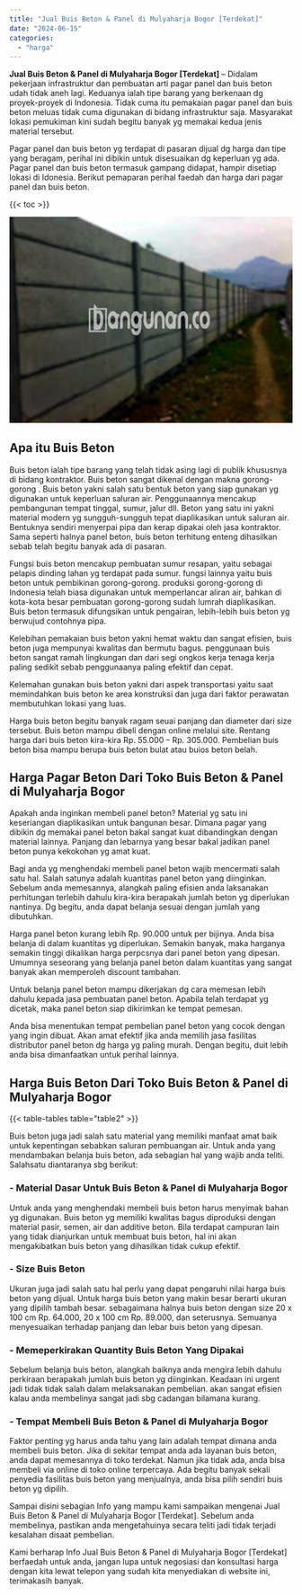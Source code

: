 ```yaml
---
title: "Jual Buis Beton & Panel di Mulyaharja Bogor [Terdekat]"
date: "2024-06-15"
categories: 
  - "harga"
---
```


**Jual Buis Beton & Panel di Mulyaharja Bogor \[Terdekat\]** – Didalam pekerjaan infrastruktur dan pembuatan arti pagar panel dan buis beton udah tidak aneh lagi. Keduanya ialah tipe barang yang berkenaan dg proyek-proyek di Indonesia. Tidak cuma itu pemakaian pagar panel dan buis beton meluas tidak cuma digunakan di bidang infrastruktur saja. Masyarakat lokasi pemukiman kini sudah begitu banyak yg memakai kedua jenis material tersebut.

Pagar panel dan buis beton yg terdapat di pasaran dijual dg harga dan tipe yang beragam, perihal ini dibikin untuk disesuaikan dg keperluan yg ada. Pagar panel dan buis beton termasuk gampang didapat, hampir disetiap lokasi di Idonesia. Berikut pemaparan perihal faedah dan harga dari pagar panel dan buis beton.

{{< toc >}}

![Jual Buis Beton & Panel di Mulyaharja Bogor [Terdekat]](/images/jual-panel-buis-beton-murah-03.png)

## Apa itu Buis Beton

Buis beton ialah tipe barang yang telah tidak asing lagi di publik khususnya di bidang kontraktor. Buis beton sangat dikenal dengan makna gorong-gorong . Buis beton yakni salah satu bentuk beton yang siap gunakan yg digunakan untuk keperluan saluran air. Penggunaannya mencakup pembangunan tempat tinggal, sumur, jalur dll. Beton yang satu ini yakni material modern yg sungguh-sungguh tepat diaplikasikan untuk saluran air. Bentuknya sendiri menyerpai pipa dan kerap dipakai oleh jasa kontraktor. Sama seperti halnya panel beton, buis beton terhitung enteng dihasilkan sebab telah begitu banyak ada di pasaran.

Fungsi buis beton mencakup pembuatan sumur resapan, yaitu sebagai pelapis dinding lahan yg terdapat pada sumur. fungsi lainnya yaitu buis beton untuk pembikinan gorong-gorong. produksi gorong-gorong di Indonesia telah biasa digunakan untuk memperlancar aliran air, bahkan di kota-kota besar pembuatan gorong-gorong sudah lumrah diaplikasikan. Buis beton termasuk difungsikan untuk pengairan, lebih-lebih buis beton yg berwujud contohnya pipa.

Kelebihan pemakaian buis beton yakni hemat waktu dan sangat efisien, buis beton juga mempunyai kwalitas dan bermutu bagus. penggunaan buis beton sangat ramah lingkungan dan dari segi ongkos kerja tenaga kerja paling sedikit sebab penggunaanya paling efektif dan cepat.

Kelemahan gunakan buis beton yakni dari aspek transportasi yaitu saat memindahkan buis beton ke area konstruksi dan juga dari faktor perawatan membutuhkan lokasi yang luas.

Harga buis beton begitu banyak ragam seuai panjang dan diameter dari size tersebut. Buis beton mampu dibeli dengan online melalui site. Rentang harga dari buis beton kira-kira Rp. 55.000 – Rp. 305.000. Pembelian buis beton bisa mampu berupa buis beton bulat atau buios beton belah.

## Harga Pagar Beton Dari Toko Buis Beton & Panel di Mulyaharja Bogor

Apakah anda inginkan membeli panel beton? Material yg satu ini keseriangan diaplikasikan untuk bangunan besar. Dimana pagar yang dibikin dg memakai panel beton bakal sangat kuat dibandingkan dengan material lainnya. Panjang dan lebarnya yang besar bakal jadikan panel beton punya kekokohan yg amat kuat.

Bagi anda yg menghendaki membeli panel beton wajib mencermati salah satu hal. Salah satunya adalah kuantitas panel beton yang diinginkan. Sebelum anda memesannya, alangkah paling efisien anda laksanakan perhitungan terlebih dahulu kira-kira berapakah jumlah beton yg diperlukan nantinya. Dg begitu, anda dapat belanja sesuai dengan jumlah yang dibutuhkan.

Harga panel beton kurang lebih Rp. 90.000 untuk per bijinya. Anda bisa belanja di dalam kuantitas yg diperlukan. Semakin banyak, maka harganya semakin tinggi dikalikan harga perpcsnya dari panel beton yang dipesan. Umumnya seseorang yang belanja panel beton dalam kuantitas yang sangat banyak akan memperoleh discount tambahan.

Untuk belanja panel beton mampu dikerjakan dg cara memesan lebih dahulu kepada jasa pembuatan panel beton. Apabila telah terdapat yg dicetak, maka panel beton siap dikirimkan ke tempat pemesan.

Anda bisa menentukan tempat pembelian panel beton yang cocok dengan yang ingin dibuat. Akan amat efektif jika anda memilih jasa fasilitas distributor panel beton dg harga yg paling murah. Dengan begitu, duit lebih anda bisa dimanfaatkan untuk perihal lainnya.

## Harga Buis Beton Dari Toko Buis Beton & Panel di Mulyaharja Bogor

{{< table-tables table="table2" >}}

Buis beton juga jadi salah satu material yang memiliki manfaat amat baik untuk kepentingan sebabkan saluran pembuangan air. Untuk anda yang mendambakan belanja buis beton, ada sebagian hal yang wajib anda teliti. Salahsatu diantaranya sbg berikut:

### \- Material Dasar Untuk Buis Beton & Panel di Mulyaharja Bogor

Untuk anda yang menghendaki membeli buis beton harus menyimak bahan yg digunakan. Buis beton yg memiliki kwalitas bagus diproduksi dengan material pasir, semen, air dan additive beton. Bila terdapat campuran lain yang tidak dianjurkan untuk membuat buis beton, hal ini akan mengakibatkan buis beton yang dihasilkan tidak cukup efektif.

### \- Size Buis Beton

Ukuran juga jadi salah satu hal perlu yang dapat pengaruhi nilai harga buis beton yang dijual. Untuk harga buis beton yang makin besar berarti ukuran yang dipilih tambah besar. sebagaimana halnya buis beton dengan size 20 x 100 cm Rp. 64.000, 20 x 100 cm Rp. 89.000, dan seterusnya. Semuanya menyesuaikan terhadap panjang dan lebar buis beton yang dipesan.

### \- Memeperkirakan Quantity Buis Beton Yang Dipakai

Sebelum belanja buis beton, alangkah baiknya anda mengira lebih dahulu perkiraan berapakah jumlah buis beton yg diinginkan. Keadaan ini urgent jadi tidak tidak salah dalam melaksanakan pembelian. akan sangat efisien kalau anda membelinya sangat jadi sbg cadangan bilamana kurang.

### \- Tempat Membeli Buis Beton & Panel di Mulyaharja Bogor

Faktor penting yg harus anda tahu yang lain adalah tempat dimana anda membeli buis beton. Jika di sekitar tempat anda ada layanan buis beton, anda dapat memesannya di toko terdekat. Namun jika tidak ada, anda bisa membeli via online di toko online terpercaya. Ada begitu banyak sekali penyedia fasilitas buis beton yang menjualnya, anda bisa pilih sendiri buis beton yg dipilih.

Sampai disini sebagian Info yang mampu kami sampaikan mengenai Jual Buis Beton & Panel di Mulyaharja Bogor \[Terdekat\]. Sebelum anda membelinya, pastikan anda mengetahuinya secara teliti jadi tidak terjadi kesalahan disaat pembelian.

Kami berharap Info Jual Buis Beton & Panel di Mulyaharja Bogor \[Terdekat\] berfaedah untuk anda, jangan lupa untuk negosiasi dan konsultasi harga dengan kita lewat telepon yang sudah kita menyediakan di website ini, terimakasih banyak.
